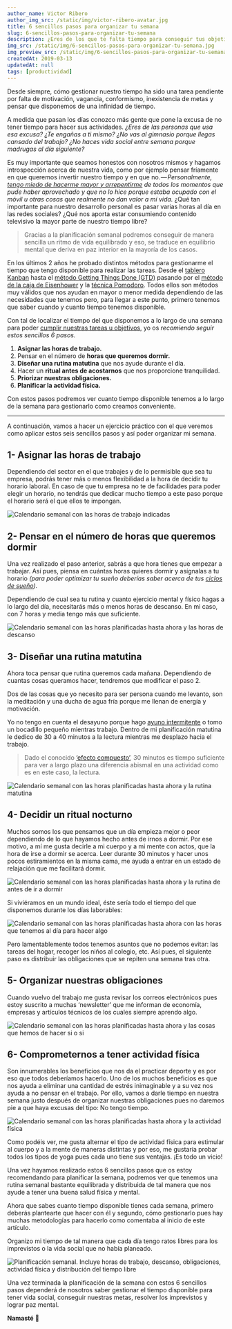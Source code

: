 ```yaml
---
author_name: Victor Ribero
author_img_src: /static/img/victor-ribero-avatar.jpg
title: 6 sencillos pasos para organizar tu semana
slug: 6-sencillos-pasos-para-organizar-tu-semana
description: ¿Eres de los que te falta tiempo para conseguir tus objetivos u objetivos? ¡Ahora ya no! Con estos 6 pasos sencillos consigue el tiempo que necesitas durante la semana
img_src: /static/img/6-sencillos-pasos-para-organizar-tu-semana.jpg
img_preview_src: /static/img/6-sencillos-pasos-para-organizar-tu-semana-preview.jpg
createdAt: 2019-03-13
updatedAt: null
tags: [productividad]
---
```


Desde siempre, cómo gestionar nuestro tiempo ha sido una tarea pendiente por falta de motivación, vagancia, conformismo, inexistencia de metas y pensar que disponemos de una infinidad de tiempo.

A medida que pasan los días conozco más gente que pone la excusa de no tener tiempo para hacer sus actividades. *¿Eres de las personas que usa esa excusa? ¿Te engañas a ti mismo? ¿No vas al gimnasio porque llegas cansado del trabajo? ¿No haces vida social entre semana porque madrugas al día siguiente?*

Es muy importante que seamos honestos con nosotros mismos y hagamos introspección acerca de nuestra vida, como por ejemplo pensar fríamente en que queremos invertir nuestro tiempo y en que no. *— Personalmente, [tengo miedo de hacerme mayor y arrepentirme](https://www.elrincondevictor.com/blog/pensar-en-voz-alta) de todos los momentos que pude haber aprovechado y que no lo hice porque estaba ocupado con el móvil u otras cosas que realmente no dan valor a mí vida.* ¿Qué tan importante para nuestro desarrollo personal es pasar varias horas al día en las redes sociales? ¿Qué nos aporta estar consumiendo contenido televisivo la mayor parte de nuestro tiempo libre?

> Gracias a la planificación semanal podremos conseguir de manera sencilla un ritmo de vida equilibrado y eso, se traduce en equilibrio mental que deriva en paz interior en la mayoría de los casos.

En los últimos 2 años he probado distintos métodos para gestionarme el tiempo que tengo disponible para realizar las tareas. Desde el [tablero Kanban](https://kanbanize.com/es/recursos-de-kanban/primeros-pasos/que-es-tablero-kanban/) hasta el [método Getting Things Done (GTD)](https://jordisanchez.info/que-es-gtd/) pasando por el [método de la caja de Eisenhower](https://www.entrepreneur.com/article/267004) y la [técnica Pomodoro](https://blogthinkbig.com/como-usar-la-tecnica-pomodoro). Todos ellos son métodos muy válidos que nos ayudan en mayor o menor medida dependiendo de las necesidades que tenemos pero, para llegar a este punto, primero tenemos que saber cuando y cuanto tiempo tenemos disponible.

Con tal de localizar el tiempo del que disponemos a lo largo de una semana para poder [cumplir nuestras tareas u objetivos](https://www.elrincondevictor.com/blog/planifica-tus-metas-para-tener-un-equilibrio-mental), yo os *recomiendo seguir estos sencillos 6 pasos.*


1. **Asignar las horas de trabajo.**
2. Pensar en el número de **horas que queremos dormir.**
3. **Diseñar una rutina matutina** que nos ayude durante el día.
4. Hacer un **ritual antes de acostarnos** que nos proporcione tranquilidad.
5. **Priorizar nuestras obligaciones.**
6. **Planificar la actividad física.**

Con estos pasos podremos ver cuanto tiempo disponible tenemos a lo largo de la semana para gestionarlo como creamos conveniente.


<hr>

A continuación, vamos a hacer un ejercicio práctico con el que veremos como aplicar estos seis sencillos pasos y así poder organizar mi semana.

## 1- Asignar las horas de trabajo
Dependiendo del sector en el que trabajes y de lo permisible que sea tu empresa, podrás tener más o menos flexibilidad a la hora de decidir tu horario laboral. En caso de que tu empresa no te de facilidades para poder elegir un horario, no tendrás que dedicar mucho tiempo a este paso porque el horario será el que ellos te impongan.

![Calendario semanal con las horas de trabajo indicadas](/static/img/6-sencillos-pasos-para-organizar-tu-semana-1.png)

## 2- Pensar en el número de horas que queremos dormir

Una vez realizado el paso anterior, sabrás a que hora tienes que empezar a trabajar. Así pues, piensa en cuántas horas quieres dormir y asígnalas a tu horario *(para poder optimizar tu sueño deberías saber acerca de tus [ciclos de sueño](http://muysaludable.sanitas.es/salud/fases-ciclos-sueno/)).*

Dependiendo de cual sea tu rutina y cuanto ejercicio mental y físico hagas a lo largo del día, necesitarás más o menos horas de descanso. En mi caso, con 7 horas y media tengo más que suficiente.

![Calendario semanal con las horas planificadas hasta ahora y las horas de descanso](/static/img/6-sencillos-pasos-para-organizar-tu-semana-2.png)

## 3- Diseñar una rutina matutina

Ahora toca pensar que rutina queremos cada mañana. Dependiendo de cuantas cosas queramos hacer, tendremos que modificar el paso 2.

Dos de las cosas que yo necesito para ser persona cuando me levanto, son la meditación y una ducha de agua fría porque me llenan de energía y motivación.

Yo no tengo en cuenta el desayuno porque hago [ayuno intermitente](https://www.dietdoctor.com/es/ayuno-intermitente) o tomo un bocadillo pequeño mientras trabajo. Dentro de mi planificación matutina le dedico de 30 a 40 minutos a la lectura mientras me desplazo hacia el trabajo.

> Dado el conocido [‘efecto compuesto’](https://www.elclubdeinversion.com/el-efecto-compuesto/), 30 minutos es tiempo suficiente para ver a largo plazo una diferencia abismal en una actividad como es en este caso, la lectura.

![Calendario semanal con las horas planificadas hasta ahora y la rutina matutina](/static/img/6-sencillos-pasos-para-organizar-tu-semana-3.png)

## 4- Decidir un ritual nocturno

Muchos somos los que pensamos que un día empieza mejor o peor dependiendo de lo que hayamos hecho antes de irnos a dormir. Por ese motivo, a mí me gusta decirle a mi cuerpo y a mi mente con actos, que la hora de irse a dormir se acerca. Leer durante 30 minutos y hacer unos pocos estiramientos en la misma cama, me ayuda a entrar en un estado de relajación que me facilitará dormir.

![Calendario semanal con las horas planificadas hasta ahora y la rutina de antes de ir a dormir](/static/img/6-sencillos-pasos-para-organizar-tu-semana-4.png)

Si viviéramos en un mundo ideal, éste sería todo el tiempo del que disponemos durante los días laborables:

![Calendario semanal con las horas planificadas hasta ahora con las horas que tenemos al día para hacer algo](/static/img/6-sencillos-pasos-para-organizar-tu-semana-5.png)

Pero lamentablemente todos tenemos asuntos que no podemos evitar: las tareas del hogar, recoger los niños al colegio, etc. Así pues, el siguiente paso es distribuir las obligaciones que se repiten una semana tras otra.

## 5- Organizar nuestras obligaciones
Cuando vuelvo del trabajo me gusta revisar los correos electrónicos pues estoy suscrito a muchas ‘newsletter’ que me informan de economía, empresas y artículos técnicos de los cuales siempre aprendo algo.

![Calendario semanal con las horas planificadas hasta ahora y las cosas que hemos de hacer si o si](/static/img/6-sencillos-pasos-para-organizar-tu-semana-6.png)

## 6- Comprometernos a tener actividad física

Son innumerables los beneficios que nos da el practicar deporte y es por eso que todos deberíamos hacerlo. Uno de los muchos beneficios es que nos ayuda a eliminar una cantidad de estrés inimaginable y a su vez nos ayuda a no pensar en el trabajo. Por ello, vamos a darle tiempo en nuestra semana justo después de organizar nuestras obligaciones pues no daremos pie a que haya excusas del tipo: No tengo tiempo.

![Calendario semanal con las horas planificadas hasta ahora y la actividad física](/static/img/6-sencillos-pasos-para-organizar-tu-semana-7.png)

Como podéis ver, me gusta alternar el tipo de actividad física para estimular al cuerpo y a la mente de maneras distintas y por eso, me gustaría probar todos los tipos de yoga pues cada uno tiene sus ventajas. ¡Es todo un vicio!

Una vez hayamos realizado estos 6 sencillos pasos que os estoy recomendando para planificar la semana, podremos ver que tenemos una rutina semanal bastante equilibrada y distribuida de tal manera que nos ayude a tener una buena salud física y mental.

Ahora que sabes cuanto tiempo disponible tienes cada semana, primero deberás plantearte que hacer con él y segundo, cómo gestionarlo pues hay muchas metodologías para hacerlo como comentaba al inicio de este artículo.

Organizo mi tiempo de tal manera que cada día tengo ratos libres para los imprevistos o la vida social que no había planeado.

![Planificación semanal. Incluye horas de trabajo, descanso, obligaciones, actividad física y distribución del tiempo libre](/static/img/6-sencillos-pasos-para-organizar-tu-semana-8.png)

Una vez terminada la planificación de la semana con estos 6 sencillos pasos dependerá de nosotros saber gestionar el tiempo disponible para tener vida social, conseguir nuestras metas, resolver los imprevistos y lograr paz mental.

**Namasté** 🙏